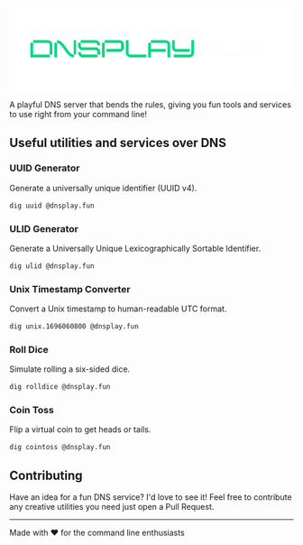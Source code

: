 ![Banner](docs/public/logo.png)

A playful DNS server that bends the rules, giving you fun tools and services to use right from your command line!

## Useful utilities and services over DNS

### UUID Generator
Generate a universally unique identifier (UUID v4).

```bash
dig uuid @dnsplay.fun
```

### ULID Generator
Generate a Universally Unique Lexicographically Sortable Identifier.

```bash
dig ulid @dnsplay.fun
```

### Unix Timestamp Converter
Convert a Unix timestamp to human-readable UTC format.

```bash
dig unix.1696060800 @dnsplay.fun
```

### Roll Dice
Simulate rolling a six-sided dice.

```bash
dig rolldice @dnsplay.fun
```

### Coin Toss
Flip a virtual coin to get heads or tails.

```bash
dig cointoss @dnsplay.fun
```

## Contributing

Have an idea for a fun DNS service? I'd love to see it! Feel free to contribute any creative utilities you need just open a Pull Request.

---

Made with ❤️ for the command line enthusiasts